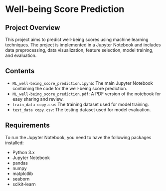 # Well-being Score Prediction

## Project Overview

This project aims to predict well-being scores using machine learning techniques. The project is implemented in a Jupyter Notebook and includes data preprocessing, data visualization, feature selection, model training, and evaluation.

## Contents

- `ML_well-being_score_prediction.ipynb`: The main Jupyter Notebook containing the code for the well-being score prediction.
- `ML_well-being_score_prediction.pdf`: A PDF version of the notebook for easy sharing and review.
- `train_data copy.csv`: The training dataset used for model training.
- `test_data copy.csv`: The testing dataset used for model evaluation.

## Requirements

To run the Jupyter Notebook, you need to have the following packages installed:

- Python 3.x
- Jupyter Notebook
- pandas
- numpy
- matplotlib
- seaborn
- scikit-learn


